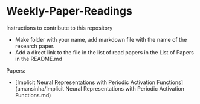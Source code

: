# Weekly-Paper-Readings


Instructions to contribute to this repository 
* Make folder with your name, add markdown file with the name of the research paper.
* Add a direct link to the file in the list of read papers in the List of Papers in the README.md


Papers:

 * [Implicit Neural Representations with Periodic Activation Functions](amansinha/Implicit Neural Representations with Periodic Activation Functions.md)

